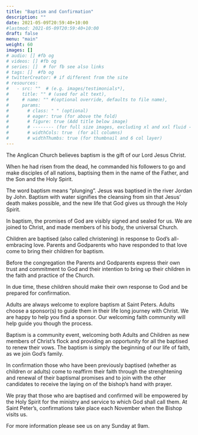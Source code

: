 ```yaml
---
title: "Baptism and Confirmation"
description: ""
date: 2021-05-09T20:59:40+10:00
#lastmod: 2021-05-09T20:59:40+10:00
draft: false
menu: "main"
weight: 60
images: []
# audio: [] #fb og
# videos: [] #fb og
# series: []  # for fb see also links
# tags: []  #fb og
# twitterCreator: # if different from the site
# resources:
#   - src: ""  # (e.g. images/testimonials*), 
#     title: "" # (used for alt text), 
#     # name: "" #(optional override, defaults to file name), 
#     params: 
#       # class: " " (optional)
#       # eager: true (for above the fold)
#       # figure: true (Add title below image)
#       # -------- (for full size images, excluding xl and xxl fluid - max container-xl)
#       # widthCols: true  (for all columns)   
#       # widthThumbs: true (for thumbnail and 6 col layer)
---
```

The Anglican Church believes baptism is the gift of our Lord Jesus Christ.

When he had risen from the dead, he commanded his followers to go and make disciples of all nations, baptising them in the name of the Father, and the Son and the Holy Spirit.

The word baptism means “plunging”. Jesus was baptised in the river Jordan by John. Baptism with water signifies the cleansing from sin that Jesus’ death makes possible, and the new life that God gives us through the Holy Spirit.

In baptism, the promises of God are visibly signed and sealed for us. We are joined to Christ, and made members of his body, the universal Church.

Children are baptised (also called christening) in response to God’s all-embracing love. Parents and Godparents who have responded to that love come to bring their children for baptism.

Before the congregation the Parents and Godparents express their own trust and commitment to God and their intention to bring up their children in the faith and practice of the Church.

In due time, these children should make their own response to God and be prepared for confirmation.

Adults are always welcome to explore baptism at Saint Peters. Adults choose a sponsor(s) to guide them in their life long journey with Christ. We are happy to help you find a sponsor. Our welcoming faith community will help guide you though the process.

Baptism is a community event, welcoming both Adults and Children as new members of Christ’s flock and providing an opportunity for all the baptised to renew their vows. The baptism is simply the beginning of our life of faith, as we join God’s family.

In confirmation those who have been previously baptised (whether as children or adults) come to reaffirm their faith through the strenghtening and renewal of their baptismal promises and to join with the other candidates to receive the laying on of the bishop’s hand with prayer.

We pray that those who are baptised and confirmed will be empowered by the Holy Spirit for the ministry and service to which God shall call them. At Saint Peter’s, confirmations take place each November when the Bishop visits us.

For more information please see us on any Sunday at 9am.
